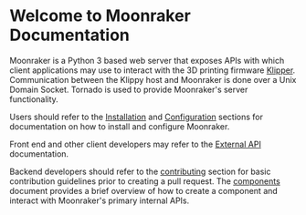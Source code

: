 # Welcome to Moonraker Documentation

Moonraker is a Python 3 based web server that exposes APIs with which
client applications may use to interact with the 3D printing firmware
[Klipper](https://github.com/Klipper3d/klipper). Communication between
the Klippy host and Moonraker is done over a Unix Domain Socket.  Tornado
is used to provide Moonraker's server functionality.

Users should refer to the [Installation](installation.md) and
[Configuration](configuration.md) sections for documentation on how
to install and configure Moonraker.

Front end and other client developers may refer to the
[External API](./external_api/introduction.md)
documentation.

Backend developers should refer to the
[contributing](contributing.md) section for basic contribution
guidelines prior to creating a pull request.  The
[components](components.md) document provides a brief overview
of how to create a component and interact with Moonraker's
primary internal APIs.
